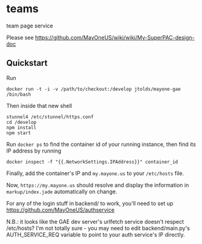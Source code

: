 # teams

team page service

Please see https://github.com/MayOneUS/wiki/wiki/My-SuperPAC-design-doc


## Quickstart

Run

    docker run -t -i -v /path/to/checkout:/develop jtolds/mayone-gae /bin/bash

Then inside that new shell

    stunnel4 /etc/stunnel/https.conf
    cd /develop
    npm install
    npm start

Run `docker ps` to find the container id of your running instance, then find
its IP address by running

    docker inspect -f "{{.NetworkSettings.IPAddress}}" container_id

Finally, add the container's IP and `my.mayone.us` to your `/etc/hosts` file.

Now, `https://my.mayone.us` should resolve and display the information in
`markup/index.jade` automatically on change.

For any of the login stuff in backend/ to work, you'll need to set up
https://github.com/MayOneUS/authservice

N.B.: it looks like the GAE dev server's urlfetch service doesn't respect
/etc/hosts? I'm not totally sure - you may need to edit backend/main.py's
AUTH_SERVICE_REQ variable to point to your auth service's IP directly.
